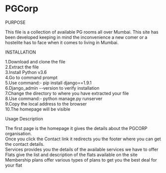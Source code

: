 # PGCorp
PURPOSE

This file is a collection of available PG rooms all over Mumbai. This site has been developed keeping in mind the inconvenience a new comer or a hostelite has to face when it comes to living in Mumbai. 

INSTALLATION 

1.Download and clone the file
<br>
2.Extract the file
<br>
3.Install Python v3.6
<br>
4.Go to command prompt 
<br>
5.Use command:- pip install django==1.9.1
<br>
6.Django_admin --version to verify installation
<br>
7.Change the directory to where you have extracted your file
<br>
8.Use command:- python manage.py runserver
<br>
9.Copy the local address to the browser
<br>
10.The homepage will be visible
<br>
   

Usage Description

   The first page is the homepage it gives the details about the PGCORP organisation.
   <br>
   Once you click the Contact link it redirects you the footer where you can get the contact details.
   <br>
   Services provides you the details of the available services we have to offer
   <br>
   Flats give the list and description of the flats available on the site
   <br>
   Membership plans offer various types of plans to get you the best deal for your flat
